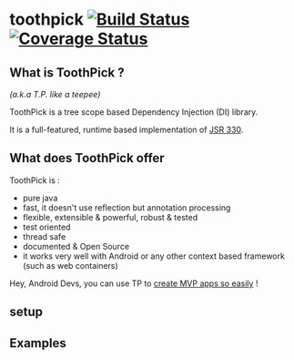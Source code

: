 # toothpick [![Build Status](https://travis-ci.org/stephanenicolas/toothpick.svg?branch=master)](https://travis-ci.org/stephanenicolas/toothpick) [![Coverage Status](https://coveralls.io/repos/github/stephanenicolas/toothpick/badge.svg?branch=master)](https://coveralls.io/github/stephanenicolas/toothpick?branch=master)

## What is ToothPick ?
 *(a.k.a T.P. like a teepee)*
 
ToothPick is a tree scope based Dependency Injection (DI) library.

It is a full-featured, runtime based implementation of [JSR 330](https://jcp.org/en/jsr/detail?id=330).

## What does ToothPick offer
ToothPick is :
* pure java
* fast, it doesn't use reflection but annotation processing
* flexible, extensible & powerful, robust & tested
* test oriented
* thread safe
* documented & Open Source 
* it works very well with Android or any other context based framework (such as web containers)

Hey, Android Devs, you can use TP to [create MVP apps so easily]() !

## setup

## Examples




